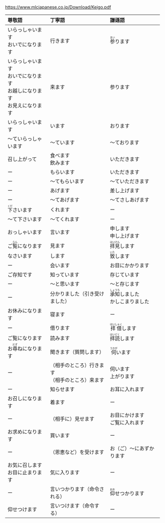 
<https://www.mlcjapanese.co.jp/Download/Keigo.pdf>

| 尊敬語                              | 丁寧語                          | 謙遜語                                           |
|:---------------------------------|:-----------------------------|:----------------------------------------------|
| いらっしゃいます<br/>おいでになります            | 行きます                         | <ruby>参<rt>まい</rt></ruby>ります                  |
| いらっしゃいます<br/>おいでになります<br/>お越しになります<br/>お見えになります | 来ます                          | 参ります                                          |
| いらっしゃいます                         | います                          | おります                                          |
| 〜ていらっしゃいます                       | 〜ています                        | 〜ております                                        |
| 召し上がって                           | 食べます<br/>飲みます                | いただきます                                        |
| ー                                | もらいます                        | いただきます                                        |
| ー                                | 〜てもらいます                      | 〜ていただきます                                      |
| ー                                | あげます                         | 差し上げます                                        |
| ー                                | 〜てあげます                       | 〜てさしあげます                                      |
| <ruby>下<rt>くだ</rt></ruby>さいます    | くれます                         | ー                                             |
| 〜て下さいます                         | 〜てくれます                       | ー                                             |
| おっしゃいます                          | 言います                         | 申します<br/>申し上げます                               |
| ご<ruby>覧<rt>らん</rt></ruby>になります  | 見ます                          | <ruby>拝見<rt>はいけん</rt></ruby>します               |
| なさいます                            | します                          | <ruby>致<rt>いた</rt></ruby>します                  |
| ー                                | 会います                         | お目にかかります                                      |
| ご存知です                            | 知っています                       | 存じています                                        |
| ー                                | 〜と思います                       | 〜と存じます                                        |
| ー                                | 分かりました（引き受けました）              | <ruby>承知<rt>しょうち</rt></ruby>しました<br/>かしこまりました |
| お休みになります                         | 寝ます                          | ー                                             |
| ー                                | 借ります                         | <ruby>拝借<rt>はいしゃく</rt></ruby>します              |
| ご覧になります                          | 読みます                         | <ruby>拝読<rt>はいどく</rt></ruby>します               |
| お<ruby>尋<rt>だず</rt></ruby>ねになります | 聞きます（質問します）                  | <ruby>伺<rt>うかが</rt></ruby>います                 |
| ー                                | （相手のところ）行きます<br/>（相手のところ）来ます | 伺います<br/>上がります                                |
| ー                                | 知らせます                        | お耳に入れます                                       |
| お召しになります                         | 着ます                          | ー                                             |
| ー                                | （相手に）見せます                    | お目にかけます<br/>ご覧に入れます                           |
| お求めになります                         | 買います                         | ー                                             |
| ー                                | （恩恵など）を受けます                  | お（ご）〜にあずかります                                  |
| お気に召します<br/>お目に止まります             | 気に入ります                       | ー                                             |
| ー                                | 言いつかります（命令される）               | <ruby>仰<rt>おお</rt></ruby>せつかります               |
| 仰せつけます                           | 言いつけます（命令する）                 | ー                                             |

